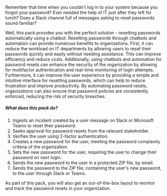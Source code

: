 
Remember that time when you couldn't log in to your system because you forgot your password? Ever needed the help of IT just after they left for lunch?
Does a Slack channel full of messages asking to reset passwords sound familiar?

Well, this pack provides you with the perfect solution - resetting passwords automatically using a chatbot.
Resetting passwords through chatbots and automation can provide numerous benefits to organizations. 
First, it can reduce the workload on IT departments by allowing users to reset their passwords quickly and easily without needing assistance. This can improve efficiency and reduce costs. 
Additionally, using chatbots and automation for password resets can enhance the security of the organization by allowing for multifactor authentication and real-time monitoring of login attempts. 
Furthermore, it can improve the user experience by providing a simple and intuitive interface for resetting passwords, which can help to reduce frustration and improve productivity. 
By automating password resets, organizations can also ensure that password policies are consistently enforced, reducing the risk of security breaches. 

##### What does this pack do?

1. Ingests an incident created by a user message on Slack or Microsoft Teams to reset their password.
2. Seeks approval for password resets from the relevant stakeholder.
3. Verifies the user using 2-factor authentication.
4. Creates a new password for the user, meeting the password complexity criteria of the organization.
5. Sets the new password for the user, requiring the user to change their password on next login.
6. Sends the new password to the user in a protected ZIP file, by email.
7. Sends the password to the ZIP file, containing the user's new password, to the user through Slack or Teams.

As part of this pack, you will also get an out-of-the-box layout to monitor and track the password resets in your organization.

